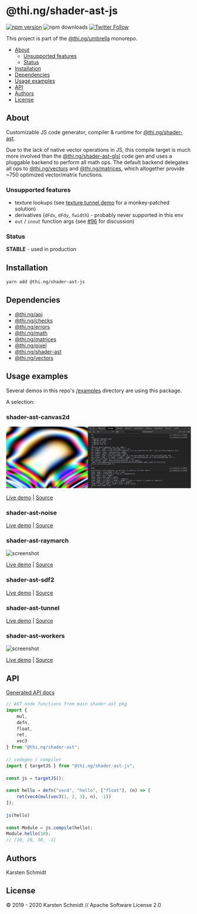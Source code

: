 <!-- This file is generated - DO NOT EDIT! -->

# @thi.ng/shader-ast-js

[![npm version](https://img.shields.io/npm/v/@thi.ng/shader-ast-js.svg)](https://www.npmjs.com/package/@thi.ng/shader-ast-js)
![npm downloads](https://img.shields.io/npm/dm/@thi.ng/shader-ast-js.svg)
[![Twitter Follow](https://img.shields.io/twitter/follow/thing_umbrella.svg?style=flat-square&label=twitter)](https://twitter.com/thing_umbrella)

This project is part of the
[@thi.ng/umbrella](https://github.com/thi-ng/umbrella/) monorepo.

- [About](#about)
  - [Unsupported features](#unsupported-features)
  - [Status](#status)
- [Installation](#installation)
- [Dependencies](#dependencies)
- [Usage examples](#usage-examples)
- [API](#api)
- [Authors](#authors)
- [License](#license)

## About

Customizable JS code generator, compiler & runtime for [@thi.ng/shader-ast](https://github.com/thi-ng/umbrella/tree/master/packages/shader-ast).

Due to the lack of native vector operations in JS, this compile target
is much more involved than the
[@thi.ng/shader-ast-glsl](https://github.com/thi-ng/umbrella/tree/master/packages/shader-ast-glsl)
code gen and uses a pluggable backend to perform all math ops. The
default backend delegates all ops to
[@thi.ng/vectors](https://github.com/thi-ng/umbrella/tree/master/packages/vectors)
and
[@thi.ng/matrices](https://github.com/thi-ng/umbrella/tree/master/packages/matrices),
which altogether provide ~750 optimized vector/matrix functions.

### Unsupported features

- texture lookups (see [texture tunnel
  demo](https://github.com/thi-ng/umbrella/tree/master/examples/shader-ast-tunnel)
  for a monkey-patched solution)
- derivatives (`dFdx`, `dFdy`, `fwidth`) - probably never supported in
  this env
- `out` / `inout` function args (see
  [#96](https://github.com/thi-ng/umbrella/issues/96) for discussion)

### Status

**STABLE** - used in production

## Installation

```bash
yarn add @thi.ng/shader-ast-js
```

## Dependencies

- [@thi.ng/api](https://github.com/thi-ng/umbrella/tree/master/packages/api)
- [@thi.ng/checks](https://github.com/thi-ng/umbrella/tree/master/packages/checks)
- [@thi.ng/errors](https://github.com/thi-ng/umbrella/tree/master/packages/errors)
- [@thi.ng/math](https://github.com/thi-ng/umbrella/tree/master/packages/math)
- [@thi.ng/matrices](https://github.com/thi-ng/umbrella/tree/master/packages/matrices)
- [@thi.ng/pixel](https://github.com/thi-ng/umbrella/tree/master/packages/pixel)
- [@thi.ng/shader-ast](https://github.com/thi-ng/umbrella/tree/master/packages/shader-ast)
- [@thi.ng/vectors](https://github.com/thi-ng/umbrella/tree/master/packages/vectors)

## Usage examples

Several demos in this repo's
[/examples](https://github.com/thi-ng/umbrella/tree/master/examples)
directory are using this package.

A selection:

### shader-ast-canvas2d <!-- NOTOC -->

![screenshot](https://raw.githubusercontent.com/thi-ng/umbrella/master/assets/shader-ast/shader-ast-01.jpg)

[Live demo](https://demo.thi.ng/umbrella/shader-ast-canvas2d/) | [Source](https://github.com/thi-ng/umbrella/tree/master/examples/shader-ast-canvas2d)

### shader-ast-noise <!-- NOTOC -->

[Live demo](https://demo.thi.ng/umbrella/shader-ast-noise/) | [Source](https://github.com/thi-ng/umbrella/tree/master/examples/shader-ast-noise)

### shader-ast-raymarch <!-- NOTOC -->

![screenshot](https://raw.githubusercontent.com/thi-ng/umbrella/master/assets/shader-ast/shader-ast-raymarch.jpg)

[Live demo](https://demo.thi.ng/umbrella/shader-ast-raymarch/) | [Source](https://github.com/thi-ng/umbrella/tree/master/examples/shader-ast-raymarch)

### shader-ast-sdf2 <!-- NOTOC -->

[Live demo](https://demo.thi.ng/umbrella/shader-ast-sdf2/) | [Source](https://github.com/thi-ng/umbrella/tree/master/examples/shader-ast-sdf2)

### shader-ast-tunnel <!-- NOTOC -->

[Live demo](https://demo.thi.ng/umbrella/shader-ast-tunnel/) | [Source](https://github.com/thi-ng/umbrella/tree/master/examples/shader-ast-tunnel)

### shader-ast-workers <!-- NOTOC -->

![screenshot](https://raw.githubusercontent.com/thi-ng/umbrella/master/assets/examples/shader-ast-workers.jpg)

[Live demo](https://demo.thi.ng/umbrella/shader-ast-workers/) | [Source](https://github.com/thi-ng/umbrella/tree/master/examples/shader-ast-workers)

## API

[Generated API docs](https://docs.thi.ng/umbrella/shader-ast-js/)

```ts
// AST node functions from main shader-ast pkg
import {
    mul,
    defn,
    float,
    ret,
    vec3
} from "@thi.ng/shader-ast";

// codegen / compiler
import { targetJS } from "@thi.ng/shader-ast-js";

const js = targetJS();

const hello = defn("vec4", "hello", ["float"], (n) => [
    ret(vec4(mul(vec3(1, 2, 3), n), -1))
]);

js(hello)

const Module = js.compile(hello);
Module.hello(10);
// [10, 20, 30, -1]
```

## Authors

Karsten Schmidt

## License

&copy; 2019 - 2020 Karsten Schmidt // Apache Software License 2.0
